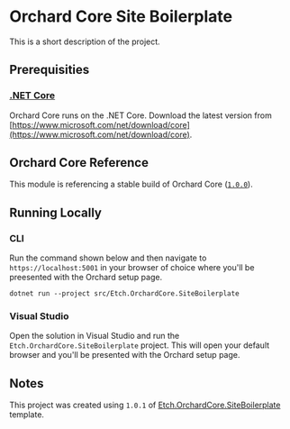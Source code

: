# Orchard Core Site Boilerplate

This is a short description of the project.

## Prerequisities

### [.NET Core](https://docs.microsoft.com/en-us/dotnet/core/)

Orchard Core runs on the .NET Core. Download the latest version from [https://www.microsoft.com/net/download/core](https://www.microsoft.com/net/download/core).

## Orchard Core Reference

This module is referencing a stable build of Orchard Core ([`1.0.0`](https://www.nuget.org/packages/OrchardCore.Module.Targets/1.0.0)).

## Running Locally

### CLI

Run the command shown below and then navigate to `https://localhost:5001` in your browser of choice where you'll be preesented with the Orchard setup page.

    dotnet run --project src/Etch.OrchardCore.SiteBoilerplate

### Visual Studio

Open the solution in Visual Studio and run the `Etch.OrchardCore.SiteBoilerplate` project. This will open your default browser and you'll be presented with the Orchard setup page.

## Notes

This project was created using `1.0.1` of [Etch.OrchardCore.SiteBoilerplate](https://github.com/EtchUK/Etch.OrchardCore.SiteBoilerplate) template.
